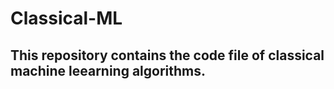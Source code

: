 # Classical-ML
## This repository contains the code file of classical machine leearning algorithms.
